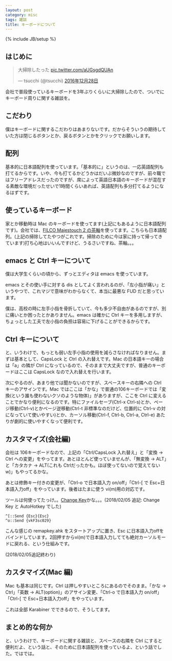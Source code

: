 ```yaml
---
layout: post
category: misc
tags: 雑談
title: キーボードについて
---
```

{% include JB/setup %}
## はじめに
<blockquote class="twitter-tweet" data-lang="ja"><p lang="ja" dir="ltr">大掃除したった <a href="https://t.co/aUGsgdQUAn">pic.twitter.com/aUGsgdQUAn</a></p>&mdash; tsucchi (@tsucchi) <a href="https://twitter.com/tsucchi/status/813974873496113152">2016年12月28日</a></blockquote>
<script async src="//platform.twitter.com/widgets.js" charset="utf-8"></script>

会社で普段使っているキーボードを3年ぶりくらいに大掃除したので、ついでにキーボード周りに関する雑談を。

## こだわり
僕はキーボードに関するこだわりはあまりないです。だからそういうの期待していた方は閉じるボタンとか、戻るボタンとかをクリックでお願いします。

## 配列
基本的に日本語配列を使っています。「基本的に」というのは、一応英語配列も打てるからです。いや、今も打てるかどうかはだいぶ微妙なのですが、前々職ではフリーアドレスだったのですが、席によって英語日本語のキーボードが混在する素敵な環境だったせいで1時間くらいあれば、英語配列も多分打てるようになるはずです。

## 使っているキーボード
家とか移動時は Mac のキーボードを使ってます(上記にもあるように日本語配列です)。会社では、[FILCO Majestouch 2 の茶軸](http://www.diatec.co.jp/products/det.php?prod_c=754)を使ってます。こちらも日本語配列。(上記の掃除してたやつがこれです。掃除のために今は家に持って帰ってきています)打ち心地はいいんですけど、うるさいですね、茶軸。。。

## emacs と Ctrl キーについて
僕は大学生くらいの頃から、ずっとエディタは emacs を使っています。

emacs とその使い手に対する dis としてよく言われるのが、「左小指が痛い」というやつで、これマジで意味がわからなくて、本当に最悪な FUD だと思っています。

僕は、高校の時に左手小指を骨折していて、今も多少不自由があるのですが、別に痛いとか困ったとかありません。emacs は確かに Ctrl キーを多用しますが、ちょっとした工夫で左小指の負担は容易に下げることができるからです。

## Ctrl キーについて
と、いうわけで、もっとも弱い左手小指の使用を減らさなければなりません。まずは基本として、CapsLock と Ctrl の入れ替えです。Mac の日本語キーの場合は「a」の隣が Ctrl になっているので、そのままで大丈夫ですが、普通のキーボードはここは CapsLock なので入れ替えを行います。

次にやるのが、あまり他では聞かないのですが、スペースキーの右隣への Ctrl キーのアサインです。Mac ではここは「かな」で普通の106キーボードでは「変換(という誰も使わないクソのような物体)」がありますが、ここを Ctrl に変えることでかなり便利になるのです。特にファイルセーブ(Ctrl-x Ctrl-s)とか、ページ移動(Ctrl-v)とかページ逆移動(Ctrl-t 非標準なのだけど、位置的に Ctrl-v の対になっていて使いやすい)とか、カーソル移動(Ctrl-f, Ctrl-b, Ctrl-a, Ctrl-e) あたりが劇的に使いやすくなって便利です。

## カスタマイズ(会社編)
会社は 106キーボードなので、上記の「Ctrl/CapsLock 入れ替え」と「変換 -> Ctrl への変更」をやってます。あとほとんど使っていませんが、「無変換 -> ALT」と「カタカナ -> ALT(これも Ctrlだったかも。ほぼ使ってないので覚えてないw)」もやってるかな。

あとは修飾キー付きの変更が、「Ctrl-o で日本語入力 on/off」「Ctrl-[ で Esc+日本語入力off」をやっています。後者はたまに使う vi(m)用の対応です。

ツールは何使ってたっけ。。[Change Key](http://forest.watch.impress.co.jp/library/software/changekey/)かな。。。(2018/02/05 追記: Change Key と AutoHotkey でした)

```
^[::Send {Esc}{Esc}
^o::Send {vkF3sc029}
```

こんな感じの remapkey.ahk をスタートアップに置き、Esc に日本語入力offをバインドしています。2回押すからvi(m)で日本語入力してても絶対カーソルモードに戻れる、という仕組みです。

(2018/02/05追記終わり)


## カスタマイズ(Mac 編)
Mac も基本は同じです。Ctrl は押しやすいところにあるのでそのまま。「かな -> Ctrl」「英数 -> ALT(option)」のアサイン変更、「Ctrl-o で日本語入力 on/off」「Ctrl-[ で Esc+日本語入力off」をやっています。

これは全部 Karabiner でできるので、そうしてます。

## まとめ的な何か
と、いうわけで、キーボードに関する雑談と、スペースの右隣を Ctrl にすると便利だよ、という話と、そのために日本語配列を使っているよ、という話でした。ではでは。
